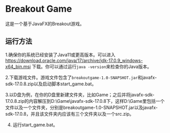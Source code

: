 # Breakout Game

这是一个基于JavaFX的Breakout游戏。

## 运行方法

1.确保你的系统已经安装了Java11或更高版本。可以进入 https://download.oracle.com/java/17/archive/jdk-17.0.9_windows-x64_bin.msi 下载。你可以通过运行`java -version`来检查你的Java版本。

2.下载游戏文件。游戏文件包含了`breakoutgame-1.0-SNAPSHOT.jar`和javafx-sdk-17.0.8.zip以及启动脚本start_game.bat。

3.以D盘为例，在你的D盘里新建文件夹，比如Game；之后并将javafx-sdk-17.0.8.zip的内容解压到D:\Game\javafx-sdk-17.0.8下，这样D:\Game里包括一个文件以及一个文件夹，分别是breakoutgame-1.0-SNAPSHOT.jar以及javafx-sdk-17.0.8，并且该文件夹内应该有三个文件夹以及一个src.zip。

4. 运行start_game.bat。
